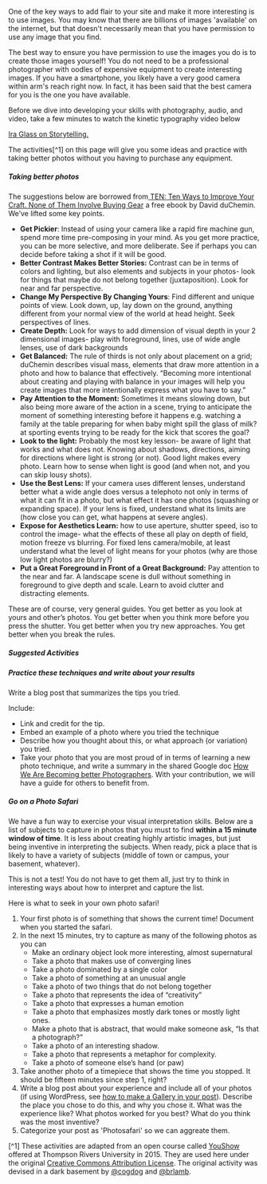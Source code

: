 One of the key ways to add flair to your site and make it more interesting is to use images. You may know that there are billions of images 'available' on the internet, but that doesn't necessarily mean that you have permission to use any image that you find.

The best way to ensure you have permission to use the images you do is to create those images yourself! You do not need to be a professional photographer with oodles of expensive equipment to create interesting images. If you have a smartphone, you likely have a very good camera within arm's reach right now. In fact, it has been said that the best camera for you is the one you have available.

Before we dive into developing your skills with photography, audio, and video, take a few minutes to watch the kinetic typography video below

[Ira Glass on Storytelling.](https://vimeo.com/24715531)

The activities[^1] on this page will give you some ideas and practice with taking better photos without you having to purchase any equipment.

##### Taking better photos

The suggestions below are borrowed from[ TEN: Ten Ways to Improve Your Craft. None of Them Involve Buying Gear](http://craftandvision.com/books/ten/) a free ebook by David duChemin. We’ve lifted some key points.

* **Get Pickier**: Instead of using your camera like a rapid fire machine gun, spend more time pre-composing in your mind. As you get more practice, you can be more selective, and more deliberate. See if perhaps you can decide before taking a shot if it will be good.
* **Better Contrast Makes Better Stories:** Contrast can be in terms of colors and lighting, but also elements and subjects in your photos- look for things that maybe do not belong together \(juxtaposition\). Look for near and far perspective.
* **Change My Perspective By Changing Yours**: Find different and unique points of view. Look down, up, lay down on the ground, anything different from your normal view of the world at head height. Seek perspectives of lines.
* **Create Depth:** Look for ways to add dimension of visual depth in your 2 dimensional images- play with foreground, lines, use of wide angle lenses, use of dark backgrounds
* **Get Balanced:** The rule of thirds is not only about placement on a grid; duChemin describes visual mass, elements that draw more attention in a photo and how to balance that effectively. “Becoming more intentional about creating and playing with balance in your images will help you create images that more intentionally express what you have to say.”
* **Pay Attention to the Moment:** Sometimes it means slowing down, but also being more aware of the action in a scene, trying to anticipate the moment of something interesting before it happens e.g. watching a family at the table preparing for when baby might spill the glass of milk? at sporting events trying to be ready for the kick that scores the goal?
* **Look to the light:** Probably the most key lesson- be aware of light that works and what does not. Knowing about shadows, directions, aiming for directions where light is strong \(or not\). Good light makes every photo. Learn how to sense when light is good \(and when not, and you can skip lousy shots\).
* **Use the Best Lens:** If your camera uses different lenses, understand better what a wide angle does versus a telephoto not only in terms of what it can fit in a photo, but what effect it has one photos \(squashing or expanding space\). If your lens is fixed, understand what its limits are \(how close you can get, what happens at severe angles\).
* **Expose for Aesthetics Learn:** how to use aperture, shutter speed, iso to control the image- what the effects of these all play on depth of field, motion freeze vs blurring. For fixed lens camera/mobile, at least understand what the level of light means for your photos \(why are those low light photos are blurry?\)
* **Put a Great Foreground in Front of a Great Background:** Pay attention to the near and far. A landscape scene is dull without something in foreground to give depth and scale. Learn to avoid clutter and distracting elements.

These are of course, very general guides. You get better as you look at yours and other’s photos. You get better when you think more before you press the shutter. You get better when you try new approaches. You get better when you break the rules.

##### Suggested Activities

##### Practice these techniques and write about your results

Write a blog post that summarizes the tips you tried.

Include:

* Link and credit for the tip.
* Embed an example of a photo where you tried the technique
* Describe how you thought about this, or what approach \(or variation\) you tried.
* Take your photo that you are most proud of in terms of learning a new photo technique, and write a summary in the shared Google doc [How We Are Becoming better Photographers](https://docs.google.com/document/d/15z7L194rakK4jbgshTDNkRm5FmBDGCaZDfXbVQxywTE/edit?usp=sharing). With your contribution, we will have a guide for others to benefit from.

##### Go on a Photo Safari

We have a fun way to exercise your visual interpretation skills. Below are a list of subjects to capture in photos that you must to find **within a 15 minute window of time**. It is less about creating highly artistic images, but just being inventive in interpreting the subjects. When ready, pick a place that is likely to have a variety of subjects \(middle of town or campus, your basement, whatever\).

This is not a test! You do not have to get them all, just try to think in interesting ways about how to interpret and capture the list.

Here is what to seek in your own photo safari!

1. Your first photo is of something that shows the current time! Document when you started the safari.
2. In the next 15 minutes, try to capture as many of the following photos as you can
   * Make an ordinary object look more interesting, almost supernatural
   * Take a photo that makes use of converging lines
   * Take a photo dominated by a single color
   * Take a photo of something at an unusual angle
   * Take a photo of two things that do not belong together
   * Take a photo that represents the idea of “creativity”
   * Take a photo that expresses a human emotion
   * Take a photo that emphasizes mostly dark tones or mostly light ones.
   * Make a photo that is abstract, that would make someone ask, “Is that a photograph?”
   * Take a photo of an interesting shadow.
   * Take a photo that represents a metaphor for complexity.
   * Take a photo of someone else’s hand \(or paw\)
3. Take another photo of a timepiece that shows the time you stopped. It should be fifteen minutes since step 1, right?
4. Write a blog post about your experience and include all of your photos \(if using WordPress, see
   [how to make a Gallery in your post](http://codex.wordpress.org/The_WordPress_Gallery)\). Describe the place you chose to do this, and why you chose it. What was the experience like? What photos worked for you best? What do you think was the most inventive?
5. Categorize your post as 'Photosafari' so we can aggreate them.

[^1] These activities are adapted from an open course called [YouShow](http://youshow.trubox.ca/about/schedule/unit-2/) offered at Thompson Rivers University in 2015. They are used here under the original [Creative Commons Attribution License](http://creativecommons.org/licenses/by/4.0/). The original activity was devised in a dark basement by [@cogdog](https://twitter.com/cogdog) and [@brlamb](https://twitter.com/brlamb).


